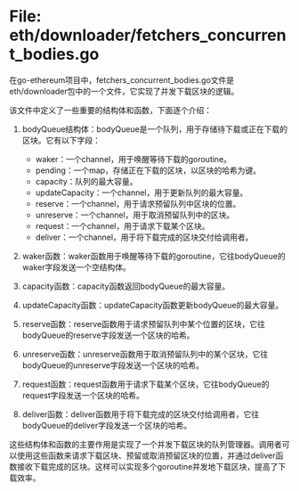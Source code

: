# File: eth/downloader/fetchers_concurrent_bodies.go

在go-ethereum项目中，fetchers_concurrent_bodies.go文件是eth/downloader包中的一个文件，它实现了并发下载区块的逻辑。

该文件中定义了一些重要的结构体和函数，下面逐个介绍：

1. bodyQueue结构体：bodyQueue是一个队列，用于存储待下载或正在下载的区块。它有以下字段：
   - waker：一个channel，用于唤醒等待下载的goroutine。
   - pending：一个map，存储正在下载的区块，以区块的哈希为键。
   - capacity：队列的最大容量。
   - updateCapacity：一个channel，用于更新队列的最大容量。
   - reserve：一个channel，用于请求预留队列中区块的位置。
   - unreserve：一个channel，用于取消预留队列中的区块。
   - request：一个channel，用于请求下载某个区块。
   - deliver：一个channel，用于将下载完成的区块交付给调用者。

2. waker函数：waker函数用于唤醒等待下载的goroutine，它往bodyQueue的waker字段发送一个空结构体。

3. capacity函数：capacity函数返回bodyQueue的最大容量。

4. updateCapacity函数：updateCapacity函数更新bodyQueue的最大容量。

5. reserve函数：reserve函数用于请求预留队列中某个位置的区块，它往bodyQueue的reserve字段发送一个区块的哈希。

6. unreserve函数：unreserve函数用于取消预留队列中的某个区块，它往bodyQueue的unreserve字段发送一个区块的哈希。

7. request函数：request函数用于请求下载某个区块，它往bodyQueue的request字段发送一个区块的哈希。

8. deliver函数：deliver函数用于将下载完成的区块交付给调用者，它往bodyQueue的deliver字段发送一个区块的哈希。

这些结构体和函数的主要作用是实现了一个并发下载区块的队列管理器。调用者可以使用这些函数来请求下载区块、预留或取消预留区块的位置，并通过deliver函数接收下载完成的区块。这样可以实现多个goroutine并发地下载区块，提高了下载效率。


